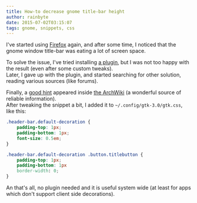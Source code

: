 ```yaml
---
title: How-to decrease gnome title-bar height
author: rainbyte
date: 2015-07-02T03:15:07
tags: gnome, snippets, css
---
```


I've started using [Firefox](https://www.mozilla.org/firefox) again, and after some time, I noticed that the gnome window title-bar was eating a lot of screen space.

<!-- more -->

To solve the issue, I've tried installing [a plugin](https://addons.mozilla.org/en-US/firefox/addon/hide-caption-titlebar-plus-sma/), but I was not too happy with the result (even after some custom tweaks).  
Later, I gave up with the plugin, and started searching for other solution, reading various sources (like forums).

Finally, a [good hint](https://wiki.archlinux.org/index.php/GNOME#Titlebar_height) appeared inside [the ArchWiki](https://wiki.archlinux.org) (a wonderful source of reliable information).  
After tweaking the snippet a bit, I added it to `~/.config/gtk-3.0/gtk.css`, like this:

```css
.header-bar.default-decoration {
    padding-top: 1px;
    padding-bottom: 1px;
    font-size: 0.5em;
}

.header-bar.default-decoration .button.titlebutton {
    padding-top: 1px;
    padding-bottom: 1px
    border-width: 0;
}
```

An that's all, no plugin needed and it is useful system wide (at least for apps which don't support client side decorations).







